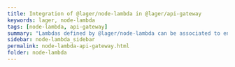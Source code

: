 ```yaml
---
title: Integration of @lager/node-lambda in @lager/api-gateway
keywords: lager, node-lambda
tags: [node-lambda, api-gateway]
summary: "Lambdas defined by @lager/node-lambda can be associated to endpoints defined by @lager/api-gateway."
sidebar: node-lambda_sidebar
permalink: node-lambda-api-gateway.html
folder: node-lambda
---
```

